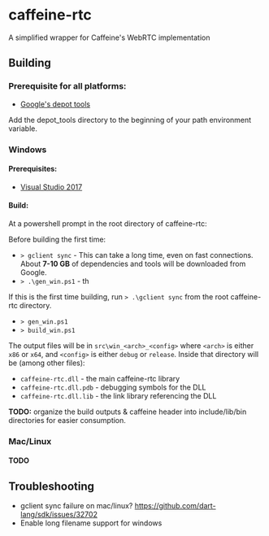 # caffeine-rtc

A simplified wrapper for Caffeine's WebRTC implementation

## Building

### Prerequisite for all platforms:

* [Google's depot tools](https://webrtc.org/native-code/development/prerequisite-sw/)

Add the depot\_tools directory to the beginning of your path environment
variable.

### Windows

#### Prerequisites:

* [Visual Studio 2017](https://visualstudio.microsoft.com/vs/)

#### Build:

At a powershell prompt in the root directory of caffeine-rtc:

Before building the first time:

* `> gclient sync` - This can take a long time, even on fast connections. About
  **7-10 GB** of dependencies and tools will be downloaded from Google.
* `> .\gen_win.ps1` - th


If this is the first time building, run `> .\gclient sync` from the root
caffeine-rtc directory.

* `> gen_win.ps1`
* `> build_win.ps1`

The output files will be in `src\win_<arch>_<config>` where `<arch>` is either
`x86` or `x64`, and `<config>` is either `debug` or `release`. Inside that
directory will be (among other files):

* `caffeine-rtc.dll` - the main caffeine-rtc library
* `caffeine-rtc.dll.pdb` - debugging symbols for the DLL
* `caffeine-rtc.dll.lib` - the link library referencing the DLL

**TODO:** organize the build outputs & caffeine header into include/lib/bin
directories for easier consumption.

### Mac/Linux

#### TODO

## Troubleshooting

- gclient sync failure on mac/linux? https://github.com/dart-lang/sdk/issues/32702
- Enable long filename support for windows
